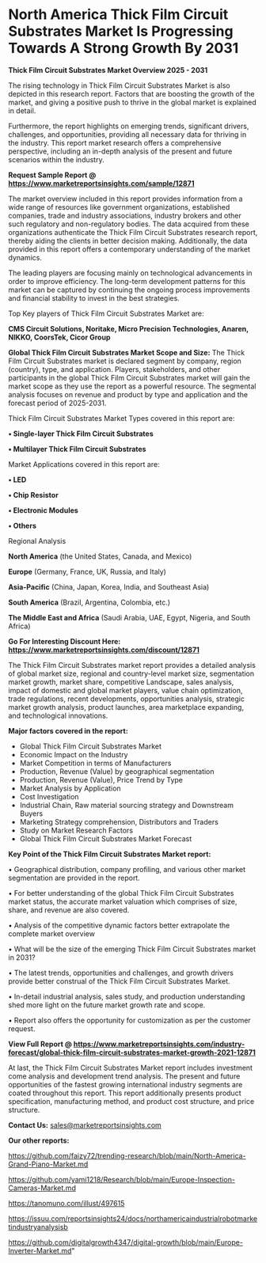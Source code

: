 # North America Thick Film Circuit Substrates Market Is Progressing Towards A Strong Growth By 2031

<Strong> Thick Film Circuit Substrates Market Overview 2025 - 2031</strong>

The rising technology in Thick Film Circuit Substrates Market is also depicted in this research report. Factors that are boosting the growth of the market, and giving a positive push to thrive in the global market is explained in detail.

Furthermore, the report highlights on emerging trends, significant drivers, challenges, and opportunities, providing all necessary data for thriving in the industry. This report market research offers a comprehensive perspective, including an in-depth analysis of the present and future scenarios within the industry.

<strong>Request Sample Report @ <a href=https://www.marketreportsinsights.com/sample/12871>https://www.marketreportsinsights.com/sample/12871</a></strong>

The market overview included in this report provides information from a wide range of resources like government organizations, established companies, trade and industry associations, industry brokers and other such regulatory and non-regulatory bodies. The data acquired from these organizations authenticate the Thick Film Circuit Substrates research report, thereby aiding the clients in better decision making. Additionally, the data provided in this report offers a contemporary understanding of the market dynamics.

The leading players are focusing mainly on technological advancements in order to improve efficiency. The long-term development patterns for this market can be captured by continuing the ongoing process improvements and financial stability to invest in the best strategies.

Top Key players of Thick Film Circuit Substrates Market are:

<strong>CMS Circuit Solutions, Noritake, Micro Precision Technologies, Anaren, NIKKO, CoorsTek, Cicor Group</strong>

<strong><b>Global Thick Film Circuit Substrates Market Scope and Size:</b></strong>
The Thick Film Circuit Substrates market is declared segment by company, region (country), type, and application. Players, stakeholders, and other participants in the global Thick Film Circuit Substrates market will gain the market scope as they use the report as a powerful resource. The segmental analysis focuses on revenue and product by type and application and the forecast period of 2025-2031.

Thick Film Circuit Substrates Market Types covered in this report are:

<strong>• Single-layer Thick Film Circuit Substrates

• Multilayer Thick Film Circuit Substrates</strong>

Market Applications covered in this report are:

<strong>• LED

• Chip Resistor

• Electronic Modules

• Others</strong> 

Regional Analysis

<strong>North America</strong> (the United States, Canada, and Mexico)

<strong>Europe</strong> (Germany, France, UK, Russia, and Italy)

<strong>Asia-Pacific</strong> (China, Japan, Korea, India, and Southeast Asia)

<strong>South America</strong> (Brazil, Argentina, Colombia, etc.)

<strong>The Middle East and Africa</strong> (Saudi Arabia, UAE, Egypt, Nigeria, and South Africa)

<strong>Go For Interesting Discount Here: <a href=https://www.marketreportsinsights.com/discount/12871>https://www.marketreportsinsights.com/discount/12871</a></strong>

The Thick Film Circuit Substrates market report provides a detailed analysis of global market size, regional and country-level market size, segmentation market growth, market share, competitive Landscape, sales analysis, impact of domestic and global market players, value chain optimization, trade regulations, recent developments, opportunities analysis, strategic market growth analysis, product launches, area marketplace expanding, and technological innovations.

<strong><b>Major factors covered in the report:</b></strong>
<ul>
  <li>Global Thick Film Circuit Substrates Market </li>
  <li>Economic Impact on the Industry</li>
  <li>Market Competition in terms of Manufacturers</li>
  <li>Production, Revenue (Value) by geographical segmentation</li>
  <li>Production, Revenue (Value), Price Trend by Type</li>
  <li>Market Analysis by Application</li>
  <li>Cost Investigation</li>
  <li>Industrial Chain, Raw material sourcing strategy and Downstream Buyers</li>
  <li>Marketing Strategy comprehension, Distributors and Traders</li>
  <li>Study on Market Research Factors</li>
  <li>Global Thick Film Circuit Substrates Market Forecast</li>
</ul>

<strong><b>Key Point of the Thick Film Circuit Substrates Market report:</b></strong>

• Geographical distribution, company profiling, and various other market segmentation are provided in the report.

• For better understanding of the global Thick Film Circuit Substrates market status, the accurate market valuation which comprises of size, share, and revenue are also covered.

• Analysis of the competitive dynamic factors better extrapolate the complete market overview

• What will be the size of the emerging Thick Film Circuit Substrates market in 2031?

• The latest trends, opportunities and challenges, and growth drivers provide better construal of the Thick Film Circuit Substrates Market.

• In-detail industrial analysis, sales study, and production understanding shed more light on the future market growth rate and scope.

• Report also offers the opportunity for customization as per the customer request.

<strong><b>View Full Report @ <a href=https://www.marketreportsinsights.com/industry-forecast/global-thick-film-circuit-substrates-market-growth-2021-12871>https://www.marketreportsinsights.com/industry-forecast/global-thick-film-circuit-substrates-market-growth-2021-12871</a></b></strong>


At last, the Thick Film Circuit Substrates Market report includes investment come analysis and development trend analysis. The present and future opportunities of the fastest growing international industry segments are coated throughout this report. This report additionally presents product specification, manufacturing method, and product cost structure, and price structure.

<strong>Contact Us:</strong>
sales@marketreportsinsights.com

<strong>Our other reports:</strong>

<a href=https://github.com/faizy72/trending-research/blob/main/North-America-Grand-Piano-Market.md>https://github.com/faizy72/trending-research/blob/main/North-America-Grand-Piano-Market.md</a>

<a href=https://github.com/yami1218/Research/blob/main/Europe-Inspection-Cameras-Market.md>https://github.com/yami1218/Research/blob/main/Europe-Inspection-Cameras-Market.md</a>

<a href=https://tanomuno.com/illust/497615>https://tanomuno.com/illust/497615</a>

<a href=https://issuu.com/reportsinsights24/docs/northamericaindustrialrobotmarketindustryanalysisb>https://issuu.com/reportsinsights24/docs/northamericaindustrialrobotmarketindustryanalysisb</a>

<a href=https://github.com/digitalgrowth4347/digital-growth/blob/main/Europe-Inverter-Market.md>https://github.com/digitalgrowth4347/digital-growth/blob/main/Europe-Inverter-Market.md</a>"
